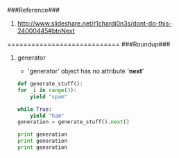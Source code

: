 ###Reference###
1. http://www.slideshare.net/r1chardj0n3s/dont-do-this-24000445#btnNext

============================
###Roundup###
1. generator
	* 'generator' object has no attribute '__next__'
	
	```python
	def generate_stuff():
    for _i in range(3):
        yield "spam"

    while True:
        yield "ham"
	generation = generate_stuff().next()
	
	print generation
	print generation
	print generation
	```
